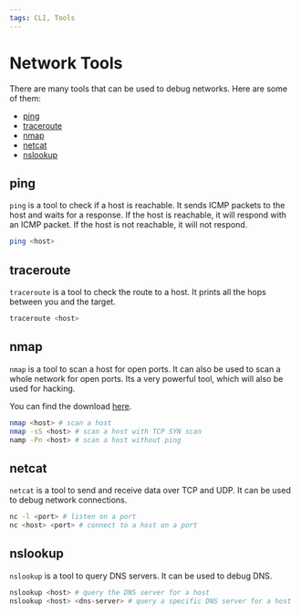 ```yaml
---
tags: CLI, Tools
---
```


# Network Tools

There are many tools that can be used to debug networks. Here are some of them:

- [ping](#ping)
- [traceroute](#traceroute)
- [nmap](#nmap)
- [netcat](#netcat)
- [nslookup](#nslookup)

## ping

`ping` is a tool to check if a host is reachable. It sends ICMP packets to the host and waits for a response. If the host is reachable, it will respond with an ICMP packet. If the host is not reachable, it will not respond.

```bash
ping <host>
```

## traceroute

`traceroute` is a tool to check the route to a host. It prints all the hops between you and the target.

```bash
traceroute <host>
```

## nmap

`nmap` is a tool to scan a host for open ports. It can also be used to scan a whole network for open ports. Its a very powerful tool, which will also be used for hacking.

You can find the download [here](https://nmap.org/download).

```bash
nmap <host> # scan a host
nmap -sS <host> # scan a host with TCP SYN scan
namp -Pn <host> # scan a host without ping
```

## netcat

`netcat` is a tool to send and receive data over TCP and UDP. It can be used to debug network connections.

```bash
nc -l <port> # listen on a port
nc <host> <port> # connect to a host on a port
```

## nslookup

`nslookup` is a tool to query DNS servers. It can be used to debug DNS.

```bash
nslookup <host> # query the DNS server for a host
nslookup <host> <dns-server> # query a specific DNS server for a host
```
